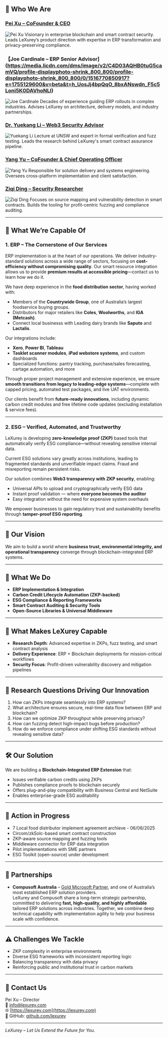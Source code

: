 ## 👥 Who We Are

### [Pei Xu – CoFounder & CEO](https://www.linkedin.com/in/talbenxu/)  
![Pei Xu](https://media.licdn.com/dms/image/v2/C5103AQF8jlM6eLFOGQ/profile-displayphoto-shrink_800_800/profile-displayphoto-shrink_800_800/0/1552867482645?e=1755129600&v=beta&t=33sHInTDrsNBmjqssyJzf-PJgjsLVSShxVwVxsf60qI)
Visionary in enterprise blockchain and smart contract security. Leads LeXurey’s product direction with expertise in ERP transformation and privacy-preserving compliance.

### 【Joe Cardinale – ERP Senior Advisor](https://media.licdn.com/dms/image/v2/C4D03AQHB0tuG5camVQ/profile-displayphoto-shrink_800_800/profile-displayphoto-shrink_800_800/0/1516770850917?e=1755129600&v=beta&t=h_UosJj4bpQqO_8bxANswdn_F5c5Loni5K0DAVhoNLI)  
![Joe Cardinale](https://media.licdn.com/dms/image/v2/C4D03AQHB0tuG5camVQ/profile-displayphoto-shrink_800_800/profile-displayphoto-shrink_800_800/0/1516770850917?e=1755129600&v=beta&t=h_UosJj4bpQqO_8bxANswdn_F5c5Loni5K0DAVhoNLI)
Decades of experience guiding ERP rollouts in complex industries. Advises LeXurey on architecture, delivery models, and industry partnerships.

### [Dr. Yuekang Li – Web3 Security Advisor](https://www.linkedin.com/in/yuekang-li-9a890b68/)
![Yuekang Li](https://media.licdn.com/dms/image/v2/C5603AQGDVDTXEdlxCA/profile-displayphoto-shrink_800_800/profile-displayphoto-shrink_800_800/0/1517405520880?e=1755129600&v=beta&t=6mvcADfRhixqfXirSIycBrjw72NqxpUcUShHKOQJmV4)
Lecture at UNSW and expert in formal verification and fuzz testing. Leads the research behind LeXurey's smart contract assurance pipeline.

### [Yang Yu – CoFounder & Chief Operating Officer](https://www.linkedin.com/in/brandon-yang-yu/)    
![Yang Yu](https://media.licdn.com/dms/image/v2/C4E03AQEFBmDwdo6YQg/profile-displayphoto-shrink_400_400/profile-displayphoto-shrink_400_400/0/1597235092787?e=1755129600&v=beta&t=4xqaW59UOzkXf56_3KJ81x6niB48vCIKF8VZUFjfz3Y)
Responsible for solution delivery and systems engineering. Oversees cross-platform implementation and client satisfaction.

### [Ziqi Ding – Security Researcher](https://www.linkedin.com/in/ziqi-ding-38353a327/)  
![Ziqi Ding](https://media.licdn.com/dms/image/v2/D5603AQG75YoBdiNuYg/profile-displayphoto-shrink_800_800/B56ZYLjLN2GsAc-/0/1743950493850?e=1755129600&v=beta&t=d8pxPaxDruuYLGlXRUCfTwk-CQvTtAOmzIUQxcpMmQY)
Focuses on source mapping and vulnerability detection in smart contracts. Builds the tooling for profit-centric fuzzing and compliance auditing.

---

## 💼 What We’re Capable Of

### 1. ERP – The Cornerstone of Our Services

ERP implementation is at the heart of our operations. We deliver industry-standard solutions across a wide range of sectors, focusing on **cost-efficiency without compromising quality**. Our smart resource integration allows us to provide **premium results at accessible pricing**—contact us to learn how we do it.

We have deep experience in the **food distribution sector**, having worked with:
- Members of the **Countrywide Group**, one of Australia’s largest foodservice buying groups.
- Distributors for major retailers like **Coles**, **Woolworths**, and **IGA (Metcash)**.
- Connect local businesss with Leading dairy brands like **Saputo** and **Lactalis**.

Our integrations include:
- **Xero**, **Power BI**, **Tableau**
- **Tasklet scanner modules**, **iPad webstore systems**, and custom dashboards
- Specialized functions: pantry tracking, purchase/sales forecasting, cartage automation, and more

Through proper project management and extensive experience, we ensure **smooth transitions from legacy to leading-edge systems**—complete with capped pricing, automated test packages, and live UAT environments.

Our clients benefit from **future-ready innovations**, including dynamic carbon credit modules and free lifetime code updates (excluding installation & service fees).

---

### 2. ESG – Verified, Automated, and Trustworthy

LeXurey is developing **zero-knowledge proof (ZKP)** based tools that automatically verify ESG compliance—without revealing sensitive internal data.

Current ESG solutions vary greatly across institutions, leading to fragmented standards and unverifiable impact claims. Fraud and misreporting remain persistent risks.

Our solution combines **Web3 transparency with ZKP security**, enabling:
- Universal APIs to upload and cryptographically verify ESG data
- Instant proof validation — where **everyone becomes the auditor**
- Easy integration without the need for expensive system overhauls

We empower businesses to gain regulatory trust and sustainability benefits through **tamper-proof ESG reporting**.

---

## 🔭 Our Vision

We aim to build a world where **business trust, environmental integrity, and operational transparency** converge through blockchain-integrated ERP systems.

---

## 🧩 What We Do

- **ERP Implementation & Integration**
- **Carbon Credit Lifecycle Automation (ZKP-backed)**
- **ESG Compliance & Reporting Frameworks**
- **Smart Contract Auditing & Security Tools**
- **Open-Source Libraries & Universal Middleware**

---

## 🚀 What Makes LeXurey Capable

- **Research Depth**: Advanced expertise in ZKPs, fuzz testing, and smart contract analysis  
- **Delivery Experience**: ERP + Blockchain deployments for mission-critical workflows  
- **Security Focus**: Profit-driven vulnerability discovery and mitigation pipelines

---

## 🎯 Research Questions Driving Our Innovation

1. How can ZKPs integrate seamlessly into ERP systems?
2. What architecture ensures secure, real-time data flow between ERP and blockchain?
3. How can we optimize ZKP throughput while preserving privacy?
4. How can fuzzing detect high-impact bugs before production?
5. How do we enforce compliance under shifting ESG standards without revealing sensitive data?

---

## 🛠️ Our Solution

We are building a **Blockchain-Integrated ERP Extension** that:
- Issues verifiable carbon credits using ZKPs
- Publishes compliance proofs to blockchain securely
- Offers plug-and-play compatibility with Business Central and NetSuite
- Enables enterprise-grade ESG auditability

---

## 🔄 Action in Progress

- 7 Local food distributor implement agreement archieve - 06/06/2025
- Circom/zkSolc-based smart contract construction
- ZKP-aware source mapping and fuzzing tools
- Middleware connector for ERP data integration
- Pilot implementations with SME partners
- ESG Toolkit (open-source) under development

---

## 🤝 Partnerships

- **Compusoft Australia** – [Gold Microsoft Partner](https://compusoftaus.com.au/), and one of Australia’s most established ERP solution providers.  
  LeXurey and Compusoft share a long-term strategic partnership, committed to delivering **fast, high-quality, and highly affordable** tailored ERP solutions across industries. Together, we combine deep technical capability with implementation agility to help your business scale with confidence.

---

## ⚠️ Challenges We Tackle

- ZKP complexity in enterprise environments
- Diverse ESG frameworks with inconsistent reporting logic
- Balancing transparency with data privacy
- Reinforcing public and institutional trust in carbon markets

---

## 📩 Contact Us

Pei Xu – Director  
📧 info@lexurey.com  
🌐 [https://lexurey.com](https://lexurey.com)  
🔗 GitHub: [github.com/lexurey](https://github.com/lexurey)

---

*LeXurey – Let Us Extend the Future for You.*
